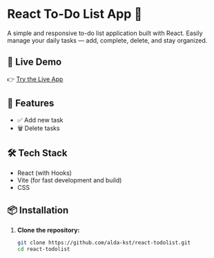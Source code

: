 # React To-Do List App 📝

A simple and responsive to-do list application built with React. Easily manage your daily tasks — add, complete, delete, and stay organized.

## 🔗 Live Demo

👉 [Try the Live App](https://alda-kst.github.io/react-todolist/)

## 🚀 Features

- ✅ Add new task
- 🗑️ Delete tasks
  
## 🛠 Tech Stack

- React (with Hooks)
- Vite (for fast development and build)
- CSS 

## 📦 Installation

1. **Clone the repository:**

   ```bash
   git clone https://github.com/alda-kst/react-todolist.git
   cd react-todolist

